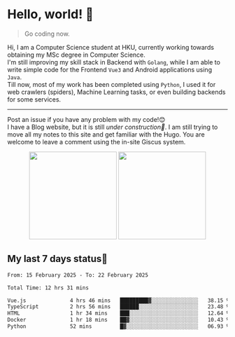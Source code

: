 # Hello, world! 🥰
> Go coding now.
  
Hi, I am a Computer Science student at HKU, currently working towards obtaining my MSc degree in Computer Science.  
I'm still improving my skill stack in Backend with `Golang`, while I am able to write simple code for the Frontend `Vue3` and Android applications using `Java`.  
Till now, most of my work has been completed using `Python`, I used it for web crawlers (spiders), Machine Learning tasks, or even building backends for some services.

-------
Post an issue if you have any problem with my code!😊  
I have a Blog website, but it is still *under construction🚧*. I am still trying to move all my notes to this site and get familiar with the Hugo. You are welcome to leave a comment using the in-site Giscus system.  


<div align="center">
<div><img src="https://github-readme-stats.vercel.app/api?username=Xrondev&count_private=true" height="200px"/> <img src="https://github-readme-stats.vercel.app/api/top-langs/?username=Xrondev" height="200px"/></div>
</div>
<div align="center"></div>  

## My last 7 days status🧐

<!--START_SECTION:waka-->

```txt
From: 15 February 2025 - To: 22 February 2025

Total Time: 12 hrs 31 mins

Vue.js              4 hrs 46 mins   █████████▓░░░░░░░░░░░░░░░   38.15 %
TypeScript          2 hrs 56 mins   ██████░░░░░░░░░░░░░░░░░░░   23.48 %
HTML                1 hr 34 mins    ███░░░░░░░░░░░░░░░░░░░░░░   12.64 %
Docker              1 hr 18 mins    ██▓░░░░░░░░░░░░░░░░░░░░░░   10.43 %
Python              52 mins         █▓░░░░░░░░░░░░░░░░░░░░░░░   06.93 %
```

<!--END_SECTION:waka-->
